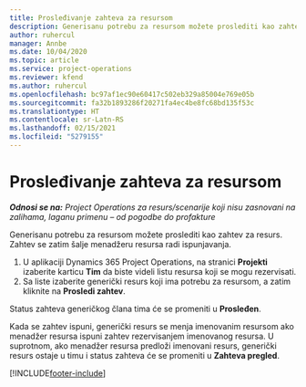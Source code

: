```yaml
---
title: Prosleđivanje zahteva za resursom
description: Generisanu potrebu za resursom možete proslediti kao zahtev za resurs. Zahtev se zatim šalje menadžeru resursa radi ispunjavanja.
author: ruhercul
manager: Annbe
ms.date: 10/04/2020
ms.topic: article
ms.service: project-operations
ms.reviewer: kfend
ms.author: ruhercul
ms.openlocfilehash: bc97af1ec90e60417c502eb329a85004e769e05b
ms.sourcegitcommit: fa32b1893286f20271fa4ec4be8fc68bd135f53c
ms.translationtype: HT
ms.contentlocale: sr-Latn-RS
ms.lasthandoff: 02/15/2021
ms.locfileid: "5279155"
---
```

# <a name="submit-a-resource-request"></a>Prosleđivanje zahteva za resursom

_**Odnosi se na:** Project Operations za resurs/scenarije koji nisu zasnovani na zalihama, laganu primenu – od pogodbe do profakture_

Generisanu potrebu za resursom možete proslediti kao zahtev za resurs. Zahtev se zatim šalje menadžeru resursa radi ispunjavanja.

1. U aplikaciji Dynamics 365 Project Operations, na stranici **Projekti** izaberite karticu **Tim** da biste videli listu resursa koji se mogu rezervisati. 
2. Sa liste izaberite generički resurs koji ima potrebu za resursom, a zatim kliknite na **Prosledi zahtev**.

Status zahteva generičkog člana tima će se promeniti u **Prosleđen**.

Kada se zahtev ispuni, generički resurs se menja imenovanim resursom ako menadžer resursa ispuni zahtev rezervisanjem imenovanog resursa. U suprotnom, ako menadžer resursa predloži imenovani resurs, generički resurs ostaje u timu i status zahteva će se promeniti u **Zahteva pregled**.


[!INCLUDE[footer-include](../includes/footer-banner.md)]